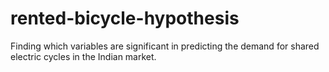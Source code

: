 # rented-bicycle-hypothesis
Finding which variables are significant in predicting the demand for shared electric cycles in the Indian market.
